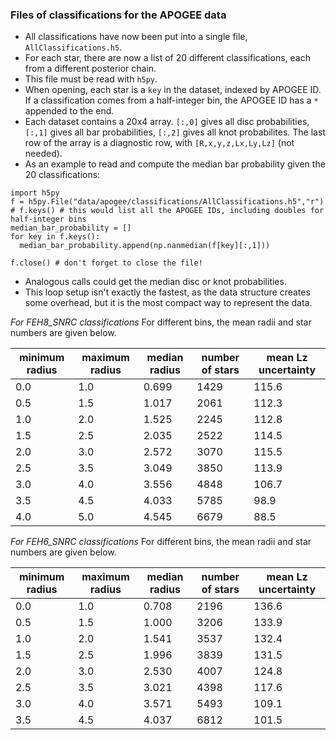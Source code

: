 ### Files of classifications for the APOGEE data

 - All classifications have now been put into a single file, `AllClassifications.h5`.
 - For each star, there are now a list of 20 different classifications, each from a different posterior chain.
 - This file must be read with `h5py`.
 - When opening, each star is a `key` in the dataset, indexed by APOGEE ID. If a classification comes from a half-integer bin, the APOGEE ID has a `*` appended to the end.
 - Each dataset contains a 20x4 array. `[:,0]` gives all disc probabilities, `[:,1]` gives all bar probabilities, `[:,2]` gives all knot probabilites. The last row of the array is a diagnostic row, with `[R,x,y,z,Lx,Ly,Lz]` (not needed).
 - As an example to read and compute the median bar probability given the 20 classifications:
 ```
 import h5py
 f = h5py.File("data/apogee/classifications/AllClassifications.h5","r")
 # f.keys() # this would list all the APOGEE IDs, including doubles for half-integer bins
 median_bar_probability = []
 for key in f.keys():
   median_bar_probability.append(np.nanmedian(f[key][:,1]))

f.close() # don't forget to close the file!
```
- Analogous calls could get the median disc or knot probabilities.
- This loop setup isn't exactly the fastest, as the data structure creates some overhead, but it is the most compact way to represent the data.

*For FEH8_SNRC classifications*
For different bins, the mean radii and star numbers are given below.

| minimum radius | maximum radius | median radius | number of stars     | mean Lz uncertainty |
| -------------- | -------------- | ------------- | ------------------- | ------------------  |
| 0.0            | 1.0            | 0.699         | 1429                | 115.6               |
| 0.5            | 1.5            | 1.017         | 2061                | 112.3               |
| 1.0            | 2.0            | 1.525         | 2245                | 112.8               |
| 1.5            | 2.5            | 2.035         | 2522                | 114.5               |
| 2.0            | 3.0            | 2.572         | 3070                | 115.5               |
| 2.5            | 3.5            | 3.049         | 3850                | 113.9               |
| 3.0            | 4.0            | 3.556         | 4848                | 106.7               |
| 3.5            | 4.5            | 4.033         | 5785                |  98.9               |
| 4.0            | 5.0            | 4.545         | 6679                |  88.5               |


*For FEH6_SNRC classifications*
For different bins, the mean radii and star numbers are given below.

| minimum radius | maximum radius | median radius | number of stars     | mean Lz uncertainty |
| -------------- | -------------- | ------------- | ------------------- | ------------------  |
| 0.0            | 1.0            | 0.708         | 2196                | 136.6               |
| 0.5            | 1.5            | 1.000         | 3206                | 133.9               |
| 1.0            | 2.0            | 1.541         | 3537                | 132.4               |
| 1.5            | 2.5            | 1.996         | 3839                | 131.5               |
| 2.0            | 3.0            | 2.530         | 4007                | 124.8               |
| 2.5            | 3.5            | 3.021         | 4398                | 117.6               |
| 3.0            | 4.0            | 3.571         | 5493                | 109.1               |
| 3.5            | 4.5            | 4.037         | 6812                | 101.5               |
